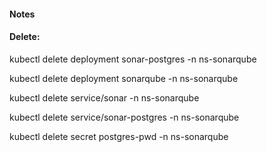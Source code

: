 #### Notes


#### Delete:

kubectl delete deployment sonar-postgres -n ns-sonarqube

kubectl delete deployment sonarqube -n ns-sonarqube

kubectl delete service/sonar -n ns-sonarqube

kubectl delete service/sonar-postgres -n ns-sonarqube

kubectl delete secret postgres-pwd -n ns-sonarqube
